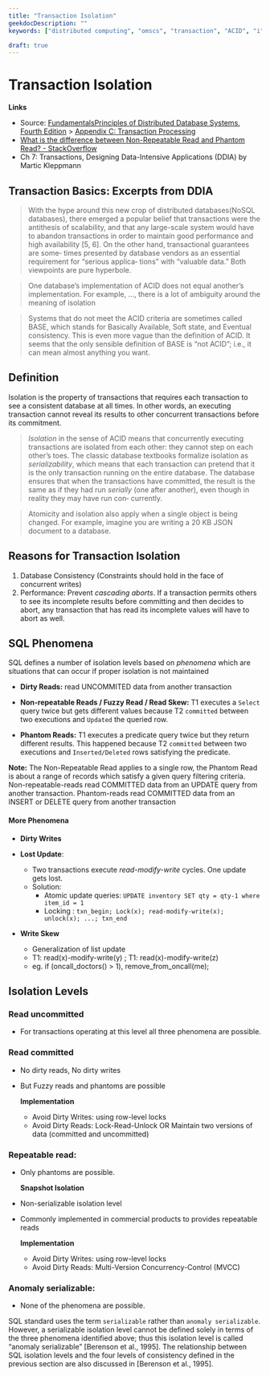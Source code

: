```yaml
---
title: "Transaction Isolation"
geekdocDescription: ""
keywords: ["distributed computing", "omscs", "transaction", "ACID", "i"]

draft: true
---
```


# Transaction Isolation

__Links__

* Source: <a href="https://cs.uwaterloo.ca/~ddbook" target="_blank">FundamentalsPrinciples of Distributed Database Systems, Fourth Edition</a> > <a href="https://cs.uwaterloo.ca/~ddbook/downloads/appendix/Appendix-C" target="_blank">Appendix C: Transaction Processing </a>
* <a href="https://stackoverflow.com/questions/11043712/what-is-the-difference-between-non-repeatable-read-and-phantom-read" target="_blank">What is the difference between Non-Repeatable Read and Phantom Read? - StackOverflow</a>
* Ch 7: Transactions, Designing Data-Intensive Applications (DDIA) by Martic Kleppmann

## Transaction Basics: Excerpts from DDIA

> With the hype around this new crop of distributed databases(NoSQL databases), there emerged a popular belief that transactions were the antithesis of scalability, and that any large-scale system would have to abandon transactions in order to maintain good performance and high availability [5, 6]. On the other hand, transactional guarantees are some‐ times presented by database vendors as an essential requirement for “serious applica‐ tions” with “valuable data.” Both viewpoints are pure hyperbole.

> One database’s implementation of ACID does not equal another’s implementation. For example, ..., there is a lot of ambiguity around the meaning of isolation 

> Systems that do not meet the ACID criteria are sometimes called BASE, which stands for Basically Available, Soft state, and Eventual consistency. This is even more vague than the definition of ACID. It seems that the only sensible definition of BASE is “not ACID”; i.e., it can mean almost anything you want.



## Definition

Isolation is the property of transactions that requires each transaction to see a consistent database at all times. In other words, an executing transaction cannot reveal its results to other concurrent transactions before its commitment.

> *Isolation* in the sense of ACID means that concurrently executing transactions are isolated from each other: they cannot step on each other’s toes. The classic database textbooks formalize isolation as *serializability*, which means that each transaction can pretend that it is the only transaction running on the entire database. The database ensures that when the transactions have committed, the result is the same as if they had run *serially* (one after another), even though in reality they may have run con‐ currently.

> Atomicity and isolation also apply when a single object is being changed. For example, imagine you are writing a 20 KB JSON document to a database.

## Reasons for Transaction Isolation

1. Database Consistency (Constraints should hold in the face of concurrent writes)
2. Performance: Prevent _cascading aborts_. If a transaction permits others to see its incomplete results before committing and then decides to abort, any transaction that has read its incomplete values will have to abort as well. 

## SQL Phenomena

SQL defines a number of isolation levels based on _phenomena_ which are situations that can occur if proper isolation is not maintained


* __Dirty Reads:__ read UNCOMMITED data from another transaction

- __Non-repeatable Reads / Fuzzy Read / Read Skew:__ T1 executes a `Select` query twice but gets different values because T2 `committed` between two executions and `Updated` the queried row.
  
- __Phantom Reads:__ T1 executes a predicate query twice but they return different results. This happened because T2 `committed` between two executions and `Inserted/Deleted` rows satisfying the predicate.

__Note:__ The Non-Repeatable Read applies to a single row, the Phantom Read is about a range of records which satisfy a given query filtering criteria. Non-repeatable-reads read COMMITTED data from an UPDATE query from another transaction. Phantom-reads read COMMITTED data from an INSERT or DELETE query from another transaction

#### More Phenomena

* **Dirty Writes**
* **Lost Update**: 
  * Two transactions execute _read-modify-write_ cycles. One update gets lost.
  * Solution: 
    * Atomic update queries: `UPDATE inventory SET qty = qty-1 where item_id = 1  ` 
    * Locking : `txn_begin; Lock(x); read-modify-write(x); unlock(x); ...; txn_end`

* **Write Skew**
  * Generalization of list update
  * T1: read(x)-modify-write(y) ; T1: read(x)-modify-write(z)
  * eg. if (oncall_doctors() > 1), remove_from_oncall(me); 

## Isolation Levels

### Read uncommitted

*  For transactions operating at this level all three phenomena are possible.

### Read committed

* No dirty reads, No dirty writes

* But Fuzzy reads and phantoms are possible

  **Implementation**

  * Avoid Dirty Writes: using row-level locks
  * Avoid Dirty Reads: Lock-Read-Unlock  OR Maintain two versions of data (committed and uncommitted)

### Repeatable read:

* Only phantoms are possible.

  __Snapshot Isolation__
*  Non-serializable isolation level
* Commonly implemented in commercial products to provides repeatable reads

  **Implementation**

  * Avoid Dirty Writes: using row-level locks
  * Avoid Dirty Reads: Multi-Version Concurrency-Control (MVCC)


### Anomaly serializable: 

* None of the phenomena are possible.

SQL standard uses the term `serializable` rather than `anomaly serializable`. However, a serializable isolation level cannot be defined solely in terms of the three phenomena identified above; thus this isolation level is called “anomaly serializable” [Berenson et al., 1995]. The relationship between SQL isolation levels and the four levels of consistency defined in the previous section are also discussed in [Berenson et al., 1995].



